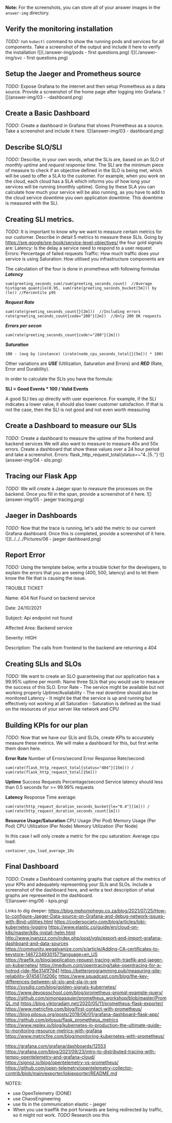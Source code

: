 **Note:** For the screenshots, you can store all of your answer images in the `answer-img` directory.

## Verify the monitoring installation

*TODO:* run `kubectl` command to show the running pods and services for all components. Take a screenshot of the output and include it here to verify the installation
![](./answer-img/pods - first questions.png)
![](./answer-img/svc - first questions.png)

## Setup the Jaeger and Prometheus source
*TODO:* Expose Grafana to the internet and then setup Prometheus as a data source. Provide a screenshot of the home page after logging into Grafana.
![](answer-img/03 - -dashboard.png)

## Create a Basic Dashboard
*TODO:* Create a dashboard in Grafana that shows Prometheus as a source. Take a screenshot and include it here.
![](answer-img/03 - dashboard.png)

## Describe SLO/SLI
*TODO:* Describe, in your own words, what the SLIs are, based on an SLO of *monthly uptime* and *request response time*.
The SLI are the minimum piece of measure to check if an objective defined in the SLO is being met, which will be used 
to offer a SLA to the customer. For example, when you work on the cloud, each cloud has a SLA which informs you of
how long your services will be running (monthly uptime). Going by these SLA you can calculate how much your service
will be also running, as you have to add to the cloud service downtime you own application downtime. This downtime is
measured with the SLI. 

## Creating SLI metrics.
*TODO:* It is important to know why we want to measure certain metrics for our customer. Describe in detail 5 metrics to measure these SLIs.
Going by https://sre.google/sre-book/service-level-objectives/ the four gold signals are:
Latency: Is the delay a service need to respond to a user request
Errors: Percentage of failed requests
Traffic: How much traffic does your service is using
Saturation: How utilised you infrastructure components are

The calculation of the four is done in prometheus with following formulas
***Latency***
```
sum(greeting_seconds_sum)/sum(greeting_seconds_count)  //Average
histogram_quantile(0.95, sum(rate(greeting_seconds_bucket[5m])) by (le)) //Percentile p95
```
***Request Rate***
```
sum(rate(greeting_seconds_count{}[2m]))  //Including errors
rate(greeting_seconds_count{code="200"}[2m])  //Only 200 OK requests
```
***Errors per secon***
```
sum(rate(greeting_seconds_count{code!="200"}[2m]))
```
***Saturation***
```
100 - (avg by (instance) (irate(node_cpu_seconds_total{}[5m])) * 100)
```


Other variations are ***USE*** (Utilization, Saturation and Errors) and ***RED*** (Rate, Error and Durability).

In order to calculate the SLIs you have the formula:

**SLI = Good Events * 100 / Valid Events**

A good SLI ties up directly with user experience. For example, if the SLI indicates a lower value, it should also lower customer satisfaction. If that is not the case, then the SLI is not good and not even worth measuring

## Create a Dashboard to measure our SLIs
*TODO:* Create a dashboard to measure the uptime of the frontend and backend services We will also want to measure to measure 40x and 50x errors. Create a dashboard that show these values over a 24 hour period and take a screenshot.
Errors: flask_http_request_total{status=~"4..|5.."}
![](answer-img/04 - slis.png)

## Tracing our Flask App
*TODO:*  We will create a Jaeger span to measure the processes on the backend. Once you fill in the span, provide a screenshot of it here.
![](answer-img/05 - jaeger tracing.png)


## Jaeger in Dashboards
*TODO:* Now that the trace is running, let's add the metric to our current Grafana dashboard. Once this is completed, provide a screenshot of it here.
![](../../../Pictures/06 - jaeger dashboard.png)


## Report Error
*TODO:* Using the template below, write a trouble ticket for the developers, to explain the errors that you are seeing (400, 500, latency) and to let them know the file that is causing the issue.

TROUBLE TICKET

Name: 404 Not Found on backend service

Date: 24/10/2021

Subject: Api endpoint not found

Affected Area: Backend service

Severity: HIGH

Description: The calls from frontend to the backend are returning a 404


## Creating SLIs and SLOs
*TODO:* We want to create an SLO guaranteeing that our application has a 99.95% uptime per month. Name three SLIs that you would use to measure the success of this SLO.
Error Rate -  The service might be available but not working properly
Uptime/Availability - The real downtime should also be monitored
Latency - It might be that the service is up and running but effectively not working at all
Saturation - Saturation is defined as the load on the resources of your server like network and CPU


## Building KPIs for our plan
*TODO*: Now that we have our SLIs and SLOs, create KPIs to accurately measure these metrics. We will make a dashboard for this, but first write them down here.


**Error Rate**
Number of Errors/second
Error Response Rate/second:
```
sum(rate(flask_http_request_total{status="404"}[15m])) / sum(rate(flask_http_request_total[15m]))
```

**Uptime**
Success Requests Percentage/second
Service latency should less than 0.5 seconds for >= 99.99% requests

**Latency**
Response Time average:
```
sum(rate(http_request_duration_seconds_bucket{le="0.4"}[1m])) / sum(rate(http_request_duration_seconds_count[1m]))
```

**Resource Usage/Saturation**
CPU Usage (Per Pod)
Memory Usage (Per Pod)
CPU Utilization (Per Node)
Memory Utilization (Per Node)

In this case I will only create a metric for the cpu saturation: Average cpu load:
```
container_cpu_load_average_10s
```


## Final Dashboard
*TODO*: Create a Dashboard containing graphs that capture all the metrics of your KPIs and adequately representing your SLIs and SLOs. Include a screenshot of the dashboard here, and write a text description of what graphs are represented in the dashboard.  
![](answer-img/06 - kpis.png)


Links to dig deeper:
https://blog.mphomphego.co.za/blog/2021/07/25/How-to-configure-Jaeger-Data-source-on-Grafana-and-debug-network-issues-with-Bind-utilities.html
https://codersociety.com/blog/articles/loki-kubernetes-logging
https://www.elastic.co/guide/en/cloud-on-k8s/master/k8s-install-helm.html
http://www.inanzzz.com/index.php/post/yglp/export-and-import-grafana-dashboard-and-data-sources
https://community.wegalvanize.com/s/article/Adding-CA-certificates-to-keystore-1467234930157?language=en_US
https://traefik.io/blog/application-request-tracing-with-traefik-and-jaeger-on-kubernetes/
https://medium.com/opentracing/take-opentracing-for-a-hotrod-ride-f6e3141f7941
https://betterprogramming.pub/measuring-site-reliability-9745617d206c
https://www.squadcast.com/blog/the-key-differences-between-sli-slo-and-sla-in-sre
https://sysdig.com/blog/golden-signals-kubernetes/
https://www.devopsschool.com/blog/prometheus-promql-example-query/
https://github.com/simonpasquier/prometheus_workshop/blob/master/PromQL.md
https://blog.viktoradam.net/2020/05/11/prometheus-flask-exporter/
https://www.metricfire.com/blog/first-contact-with-prometheus/
https://blog.pilosus.org/posts/2019/06/01/grafana-dashboard-flask-app/
https://github.com/pilosus/flask_prometheus_metrics
https://www.replex.io/blog/kubernetes-in-production-the-ultimate-guide-to-monitoring-resource-metrics-with-grafana
https://www.metricfire.com/blog/monitoring-kubernetes-with-prometheus/



https://grafana.com/grafana/dashboards/12553
https://grafana.com/blog/2021/09/23/intro-to-distributed-tracing-with-tempo-opentelemetry-and-grafana-cloud/
https://signoz.io/blog/opentelemetry-vs-prometheus/
https://github.com/open-telemetry/opentelemetry-collector-contrib/blob/main/exporter/lokiexporter/README.md

NOTES:
- use OpenTelemetry (DONE)
- use ChaosEngineering
- use tls in the communication elastic - jaeger
- When you use traeffik the port forwards are being redirected by traffic, so it might not work. *TODO* Research ono this